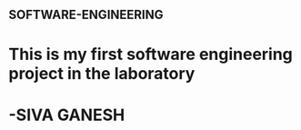 ## SOFTWARE-ENGINEERING

# This is my first software engineering project in the laboratory

 #                               -SIVA GANESH
